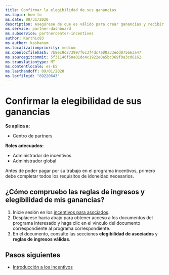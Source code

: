 ```yaml
---
title: Confirmar la elegibilidad de sus ganancias
ms.topic: how-to
ms.date: 08/31/2020
description: Asegúrese de que es válido para crear ganancias y recibir el pago por el programa de incentivos.
ms.service: partner-dashboard
ms.subservice: partnercenter-incentives
author: Karthic83
ms.author: kashanum
ms.localizationpriority: medium
ms.openlocfilehash: 7b8ec9d273997f6c3f4dc7a00a33edd075663a47
ms.sourcegitcommit: 5f31146f50e01dc4c1922e0a5bc369f0a3cd8162
ms.translationtype: MT
ms.contentlocale: es-ES
ms.lasthandoff: 09/01/2020
ms.locfileid: "89220643"
---
```

# <a name="confirm-your-earnings-eligibility"></a>Confirmar la elegibilidad de sus ganancias

**Se aplica a:**

- Centro de partners

**Roles adecuados:**

- Administrador de incentivos
- Administrador global

Antes de poder pagar por su trabajo en el programa incentivos, primero debe completar todos los requisitos de idoneidad necesarios.

## <a name="how-do-i-check-my-earning-eligibility-and-revenue-rules"></a>¿Cómo compruebo las reglas de ingresos y elegibilidad de mis ganancias?

1. Inicie sesión en los [incentivos para asociados](https://partner.microsoft.com/membership/partner-incentives).
2. Desplácese hacia abajo para obtener acceso a los documentos del programa interesado y haga clic en el vínculo del documento correspondiente al programa correspondiente.
3. En el documento, consulte las secciones **elegibilidad de asociados** y **reglas de ingresos válidas**.

## <a name="next-steps"></a>Pasos siguientes

- [Introducción a los incentivos](incentives-get-started-intro.md)
